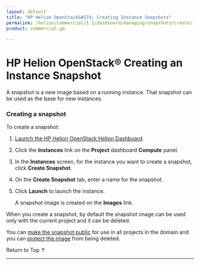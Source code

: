 ```yaml
---
layout: default
title: "HP Helion OpenStack&#174; Creating Instance Snapshots"
permalink: /helion/commercial/1.1/dashboard/managing/snapshots/create/
product: commercial.ga

---
```

<!--UNDER REVISION-->

<script>

function PageRefresh {
onLoad="window.refresh"
}

PageRefresh();

</script>

<!--
<p style="font-size: small;"> <a href="/helion/commercial/1.1/ga1/install/">&#9664; PREV</a> | <a href="/helion/commercial/1.1/ga1/install-overview/">&#9650; UP</a> | <a href="/helion/commercial/1.1/ga1/">NEXT &#9654;</a> 
-->

# HP Helion OpenStack&#174; Creating an Instance Snapshot

A snapshot is a new image based on a running instance. That snapshot can be used as the base for new instances. 

### Creating a snapshot ###

To create a snapshot:

1. [Launch the HP Helion OpenStack Helion Dashboard](/helion/openstack/1.1/dashboard/login/).

2. Click the **Instances** link on the **Project** dashboard **Compute** panel.

3. In the **Instances** screen, for the instance you want to create a snapshot, click **Create Snapshot**.

4. On the **Create Snapshot** tab, enter a name for the snapshot.

5. Click **Launch** to launch the instance.

	A snapshot image is created on the **Images** link.

When you create a snapshot, by default the snapshot image can be used only with the current project and it can be deleted.

You can [make the snapshot public](/helion/commercial/1.1/dashboard/managing/images/public/) for use in all projects in the domain and you can [protect the image](/helion/commercial/1.1/dashboard/managing/images/protect/) from being deleted. 

<a href="#top" style="padding:14px 0px 14px 0px; text-decoration: none;"> Return to Top &#8593; </a>


----
